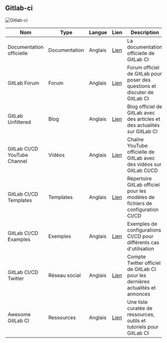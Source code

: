 ## Gitlab-ci

![Gitlab-ci](https://i0.wp.com/codeblog.dotsandbrackets.com/wp-content/uploads/2017/08/gitlab-ci-logo.jpg)

| Nom  | Type  | Langue | Lien | Description | Tags | Note 
|------|-------|--------|------|-------------|------|------
| Documentation officielle    | Documentation | Anglais | [Lien](https://docs.gitlab.com/ee/ci/)           | La documentation officielle de GitLab CI                                           | Documentation, Tutoriels     |   5/5   |
| GitLab Forum                | Forum       | Anglais | [Lien](https://forum.gitlab.com/c/gitlab-ci/7)   | Forum officiel de GitLab pour poser des questions et discuter de GitLab CI           | Communauté, Support           |   5/5   |
| GitLab Unfiltered           | Blog        | Anglais | [Lien](https://about.gitlab.com/blog/)            | Blog officiel de GitLab avec des articles et des actualités sur GitLab CI             | Actualités, Tutoriels         |   5/5   |
| GitLab CI/CD YouTube Channel | Vidéos      | Anglais | [Lien](https://www.youtube.com/playlist?list=PLgns_GHoFIAvxjCnFObBV1xXDBq1MtGOx) | Chaîne YouTube officielle de GitLab avec des vidéos sur GitLab CI/CD                  | Vidéos, Tutoriels             |   3/5   |
| GitLab CI/CD Templates      | Templates   | Anglais | [Lien](https://gitlab.com/gitlab-org/gitlab-ci-yml) | Répertoire GitLab officiel pour les modèles de fichiers de configuration CI/CD      | Modèles, Configuration        |   5/5   |
| GitLab CI/CD Examples       | Exemples    | Anglais | [Lien](https://gitlab.com/gitlab-org/gitlab-ci-cd/-/tree/master/examples) | Exemples de configurations CI/CD pour différents cas d'utilisation               | Exemples, Configuration        |   5/5   |
| GitLab CI/CD Twitter        | Réseau social | Anglais | [Lien](https://twitter.com/gitlab_ci)             | Compte Twitter officiel de GitLab CI pour les dernières actualités et annonces        | Actualités, Réseaux sociaux   |   5/5   |
| Awesome GitLab CI           | Ressources  | Anglais | [Lien](https://github.com/chrisenytc/awesome-gitlab-ci) | Une liste curatée de ressources, outils et tutoriels pour GitLab CI          | Ressources, Tutoriels         |   2/5   |